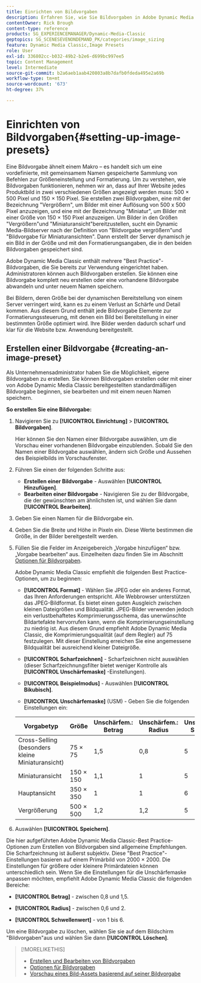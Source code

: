 ```yaml
---
title: Einrichten von Bildvorgaben
description: Erfahren Sie, wie Sie Bildvorgaben in Adobe Dynamic Media Classic einrichten.
contentOwner: Rick Brough
content-type: reference
products: SG_EXPERIENCEMANAGER/Dynamic-Media-Classic
geptopics: SG_SCENESEVENONDEMAND_PK/categories/image_sizing
feature: Dynamic Media Classic,Image Presets
role: User
exl-id: 336802cc-b032-49b2-b2e6-d699bc997ee5
topic: Content Management
level: Intermediate
source-git-commit: b2a6aeb1aab420803a8b7dafb0fdeda495e2a69b
workflow-type: tm+mt
source-wordcount: '673'
ht-degree: 37%

---
```


# Einrichten von Bildvorgaben{#setting-up-image-presets}

Eine Bildvorgabe ähnelt einem Makro – es handelt sich um eine vordefinierte, mit gemeinsamem Namen gespeicherte Sammlung von Befehlen zur Größeneinstellung und Formatierung. Um zu verstehen, wie Bildvorgaben funktionieren, nehmen wir an, dass auf Ihrer Website jedes Produktbild in zwei verschiedenen Größen angezeigt werden muss: 500 × 500 Pixel und 150 × 150 Pixel. Sie erstellen zwei Bildvorgaben, eine mit der Bezeichnung &quot;Vergrößern&quot;, um Bilder mit einer Auflösung von 500 x 500 Pixel anzuzeigen, und eine mit der Bezeichnung &quot;Miniatur&quot;, um Bilder mit einer Größe von 150 × 150 Pixel anzuzeigen. Um Bilder in den Größen &quot;Vergrößern&quot;und &quot;Miniaturansicht&quot;bereitzustellen, sucht ein Dynamic Media-Bildserver nach der Definition von &quot;Bildvorgabe vergrößern&quot;und &quot;Bildvorgabe für Miniaturansichten&quot;. Dann erstellt der Server dynamisch je ein Bild in der Größe und mit den Formatierungsangaben, die in den beiden Bildvorgaben gespeichert sind.

Adobe Dynamic Media Classic enthält mehrere &quot;Best Practice&quot;-Bildvorgaben, die Sie bereits zur Verwendung eingerichtet haben. Administratoren können auch Bildvorgaben erstellen. Sie können eine Bildvorgabe komplett neu erstellen oder eine vorhandene Bildvorgabe abwandeln und unter neuem Namen speichern.

Bei Bildern, deren Größe bei der dynamischen Bereitstellung von einem Server verringert wird, kann es zu einem Verlust an Schärfe und Detail kommen. Aus diesem Grund enthält jede Bildvorgabe Elemente zur Formatierungssteuerung, mit denen ein Bild bei Bereitstellung in einer bestimmten Größe optimiert wird. Ihre Bilder werden dadurch scharf und klar für die Website bzw. Anwendung bereitgestellt.

## Erstellen einer Bildvorgabe {#creating-an-image-preset}

Als Unternehmensadministrator haben Sie die Möglichkeit, eigene Bildvorgaben zu erstellen. Sie können Bildvorgaben erstellen oder mit einer von Adobe Dynamic Media Classic bereitgestellten standardmäßigen Bildvorgabe beginnen, sie bearbeiten und mit einem neuen Namen speichern.

**So erstellen Sie eine Bildvorgabe:**

1. Navigieren Sie zu **[!UICONTROL Einrichtung]** > **[!UICONTROL Bildvorgaben]**.

   Hier können Sie den Namen einer Bildvorgabe auswählen, um die Vorschau einer vorhandenen Bildvorgabe einzublenden. Sobald Sie den Namen einer Bildvorgabe auswählen, ändern sich Größe und Aussehen des Beispielbilds im Vorschaufenster.

1. Führen Sie einen der folgenden Schritte aus:

   * **Erstellen einer Bildvorgabe** - Auswählen **[!UICONTROL Hinzufügen]**.
   * **Bearbeiten einer Bildvorgabe** - Navigieren Sie zu der Bildvorgabe, die der gewünschten am ähnlichsten ist, und wählen Sie dann **[!UICONTROL Bearbeiten]**.

1. Geben Sie einen Namen für die Bildvorgabe ein.
1. Geben Sie die Breite und Höhe in Pixeln ein. Diese Werte bestimmen die Größe, in der Bilder bereitgestellt werden.
1. Füllen Sie die Felder im Anzeigebereich „Vorgabe hinzufügen“ bzw. „Vorgabe bearbeiten“ aus. Einzelheiten dazu finden Sie im Abschnitt [Optionen für Bildvorgaben](application-setup.md#image_preset_options).

   Adobe Dynamic Media Classic empfiehlt die folgenden Best Practice-Optionen, um zu beginnen:

   * **[!UICONTROL Format]** - Wählen Sie JPEG oder ein anderes Format, das Ihren Anforderungen entspricht. Alle Webbrowser unterstützen das JPEG-Bildformat. Es bietet einen guten Ausgleich zwischen kleinen Dateigrößen und Bildqualität. JPEG-Bilder verwenden jedoch ein verlustbehaftetes Komprimierungsschema, das unerwünschte Bildartefakte hervorrufen kann, wenn die Komprimierungseinstellung zu niedrig ist. Aus diesem Grund empfiehlt Adobe Dynamic Media Classic, die Komprimierungsqualität (auf dem Regler) auf 75 festzulegen. Mit dieser Einstellung erreichen Sie eine angemessene Bildqualität bei ausreichend kleiner Dateigröße.

   * **[!UICONTROL Scharfzeichnen]** - Scharfzeichnen nicht auswählen (dieser Scharfzeichnungsfilter bietet weniger Kontrolle als **[!UICONTROL Unschärfemaske]** -Einstellungen).

   * **[!UICONTROL Beispielmodus]** - Auswählen **[!UICONTROL Bikubisch]**.

   * **[!UICONTROL Unschärfemaske]** (USM) - Geben Sie die folgenden Einstellungen ein:

   | Vorgabetyp | Größe | Unschärfem.: Betrag | Unschärfem.: Radius | Unschärfem.: Schwelle |
   | --- | --- | --- | --- | --- |
   | Cross-Selling (besonders kleine Miniaturansicht) | 75 × 75 | 1,5 | 0,8 | 5 |
   | Miniaturansicht | 150 × 150 | 1,1 | 1 | 5 |
   | Hauptansicht | 350 × 350 | 1 | 1 | 6 |
   | Vergrößerung | 500 × 500 | 1,2 | 1,2 | 5 |

1. Auswählen **[!UICONTROL Speichern]**.

Die hier aufgeführten Adobe Dynamic Media Classic-Best Practice-Optionen zum Erstellen von Bildvorgaben sind allgemeine Empfehlungen. Die Scharfzeichnung ist äußerst subjektiv. Diese &quot;Best Practice&quot;-Einstellungen basieren auf einem Primärbild von 2000 × 2000. Die Einstellungen für größere oder kleinere Primärdateien können unterschiedlich sein. Wenn Sie die Einstellungen für die Unschärfemaske anpassen möchten, empfiehlt Adobe Dynamic Media Classic die folgenden Bereiche:

* **[!UICONTROL Betrag]** - zwischen 0,8 und 1,5.

* **[!UICONTROL Radius]** - zwischen 0,6 und 2.

* **[!UICONTROL Schwellenwert]** - von 1 bis 6.

Um eine Bildvorgabe zu löschen, wählen Sie sie auf dem Bildschirm &quot;Bildvorgaben&quot;aus und wählen Sie dann **[!UICONTROL Löschen]**.

>[!MORELIKETHIS]
>
>* [Erstellen und Bearbeiten von Bildvorgaben](application-setup.md#creating_and_editing_image_presets)
>* [Optionen für Bildvorgaben](application-setup.md#image_preset_options)
>* [Vorschau eines Bild-Assets basierend auf seiner Bildvorgabe](previewing-asset.md#previewing_an_image_asset_based_on_its_image_preset)
